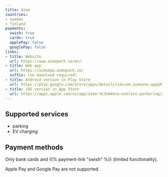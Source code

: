 ```yaml
---
title: Aimo
countries:
- sweden
- finland
payments:
  swish: true
  cards: true
  applePay: false
  googlePay: false
links:
- title: Website
  url: https://www.aimopark.se/en/
- title: Web app
  url: https://aimoapp.aimopark.io/
  suffix: (no download required)
- title: Android version in Play Store
  url: https://play.google.com/store/apps/details?id=com.aimoone.app&hl=en
- title: iOS version in App Store
  url: https://apps.apple.com/us/app/aimo-%C3%A4nnu-enklare-parkering/id1580733496
---
```


## Supported services

- parking
- EV charging

## Payment methods

Only bank cards and {{% payment-link "swish" %}} (limited functionality).

Apple Pay and Google Pay are not supported.
